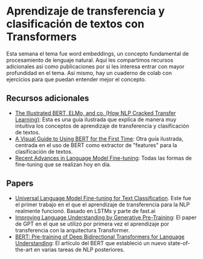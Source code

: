 # Aprendizaje de transferencia y clasificación de textos con Transformers

Esta semana el tema fue word embeddings, un concepto fundamental de procesamiento de lenguaje natural. Aquí les compartimos recursos adicionales así como publicaciones por si les interesa entrar con mayor profundidad en el tema. Así mismo, hay un cuaderno de colab con ejercicios para que puedan entender mejor el concepto.

## Recursos adicionales

* [The Illustrated BERT, ELMo, and co. (How NLP Cracked Transfer Learning)](http://jalammar.github.io/illustrated-bert/): Esta es una guía ilustrada que explica de manera muy intuitiva los conceptos de aprendizaje de transferencia y clasificación de textos.
* [A Visual Guide to Using BERT for the First Time](http://jalammar.github.io/a-visual-guide-to-using-bert-for-the-first-time/): Otra guía ilustrada, centrada en el uso de BERT como extractor de "features" para la clasificación de textos.
* [Recent Advances in Language Model Fine-tuning](https://ruder.io/recent-advances-lm-fine-tuning/): Todas las formas de fine-tuning que se realizan hoy en día.

## Papers

* [Universal Language Model Fine-tuning for Text Classification](https://arxiv.org/abs/1801.06146). Este fue el primer trabajo en el que el aprendizaje de transferencia para la NLP realmente funcionó. Basado en LSTMs y parte de fast.ai
* [Improving Language Understanding by Generative Pre-Training](https://cdn.openai.com/research-covers/language-unsupervised/language_understanding_paper.pdf): El paper de GPT en el que se utilizó por primera vez el aprendizaje por transferencia con la arquitectura Transformer.
* [BERT: Pre-training of Deep Bidirectional Transformers for Language Understanding](https://arxiv.org/abs/1810.04805?source=post_page): El artículo del BERT que estableció un nuevo state-of-the-art en varias tareas de NLP posteriores.